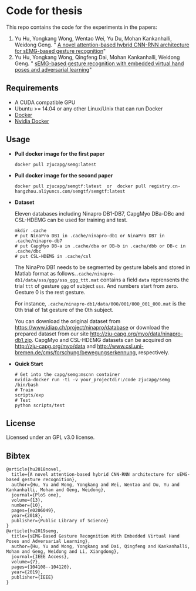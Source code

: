 
# Code for thesis

This repo contains the code for the experiments in the papers: 
1. Yu Hu, Yongkang Wong, Wentao Wei, Yu Du, Mohan Kankanhalli, Weidong Geng. " [A novel attention-based hybrid CNN-RNN architecture for sEMG-based gesture recognition](https://journals.plos.org/plosone/article?id=10.1371/journal.pone.0206049)"
2. Yu Hu, Yongkang Wong, Qingfeng Dai, Mohan Kankanhalli, Weidong Geng. " [sEMG-based gesture recognition with embedded virtual hand poses and adversarial learning](https://ieeexplore.ieee.org/abstract/document/8766972/)"
## Requirements
- A CUDA compatible GPU
- Ubuntu >= 14.04 or any other Linux/Unix that can run Docker
- [Docker](http://docker.io/)
- [Nvidia Docker](https://github.com/NVIDIA/nvidia-docker)

## Usage
- **Pull docker image for the first paper**
    ``` 
    docker pull zjucapg/semg:latest
    ```
- **Pull docker image for the second paper**
    ```
    docker pull zjucapg/semgtf:latest  or  docker pull registry.cn-hangzhou.aliyuncs.com/semgtf/semgtf:latest
- **Dataset**
    
    Eleven databases including Ninapro DB1-DB7, CapgMyo DBa-DBc and CSL-HDEMG can be used for training and test.

    ```
    mkdir .cache
    # put NinaPro DB1 in .cache/ninapro-db1 or NinaPro DB7 in .cache/ninapro-db7
    # put CapgMyo DB-a in .cache/dba or DB-b in .cache/dbb or DB-c in .cache/dbc
    # put CSL-HDEMG in .cache/csl
    ```
    The NinaPro DB1 needs to be segmented by gesture labels and stored in Matlab format as follows.`.cache/ninapro-db1/data/sss/ggg/sss_ggg_ttt.mat` contains a field `data` reprensents the trial `ttt` of gesture `ggg` of subject `sss`. And numbers start from zero. Gesture 0 is the rest gesture.

    For instance, `.cache/ninapro-db1/data/000/001/000_001_000.mat` is the 0th trial of 1st gesture of the 0th subject. 
    
    You can download the original dataset from <https://www.idiap.ch/project/ninapro/database> or download the prepared dataset from our site <http://zju-capg.org/myo/data/ninapro-db1.zip>. CapgMyo and CSL-HDEMG datasets can be acquired on <http://zju-capg.org/myo/data> and <http://www.csl.uni-bremen.de/cms/forschung/bewegungserkennung>, respectively.

- **Quick Start**
    ```
    # Get into the capg/semg:mscnn container
    nvidia-docker run -ti -v your_projectdir:/code zjucapg/semg /bin/bash
    # Train
    scripts/exp  
    # Test
    python scripts/test
    ```



## License
Licensed under an GPL v3.0 license.

## Bibtex
```
@article{hu2018novel,
  title={A novel attention-based hybrid CNN-RNN architecture for sEMG-based gesture recognition},
  author={Hu, Yu and Wong, Yongkang and Wei, Wentao and Du, Yu and Kankanhalli, Mohan and Geng, Weidong},
  journal={PloS one},
  volume={13},
  number={10},
  pages={e0206049},
  year={2018},
  publisher={Public Library of Science}
}
@article{hu2019semg,
  title={sEMG-Based Gesture Recognition With Embedded Virtual Hand Poses and Adversarial Learning},
  author={Hu, Yu and Wong, Yongkang and Dai, Qingfeng and Kankanhalli, Mohan and Geng, Weidong and Li, Xiangdong},
  journal={IEEE Access},
  volume={7},
  pages={104108--104120},
  year={2019},
  publisher={IEEE}
}
```